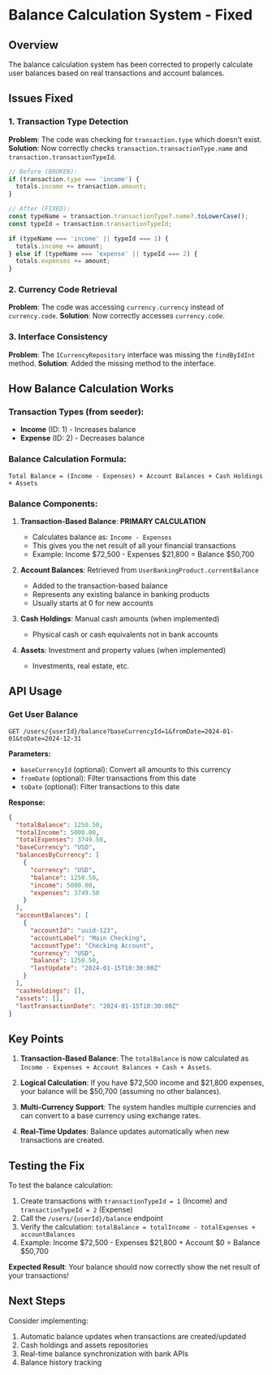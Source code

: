 # Balance Calculation System - Fixed

## Overview
The balance calculation system has been corrected to properly calculate user balances based on real transactions and account balances.

## Issues Fixed

### 1. **Transaction Type Detection**
**Problem**: The code was checking for `transaction.type` which doesn't exist.
**Solution**: Now correctly checks `transaction.transactionType.name` and `transaction.transactionTypeId`.

```typescript
// Before (BROKEN):
if (transaction.type === 'income') {
  totals.income += transaction.amount;
}

// After (FIXED):
const typeName = transaction.transactionType?.name?.toLowerCase();
const typeId = transaction.transactionTypeId;

if (typeName === 'income' || typeId === 1) {
  totals.income += amount;
} else if (typeName === 'expense' || typeId === 2) {
  totals.expenses += amount;
}
```

### 2. **Currency Code Retrieval**
**Problem**: The code was accessing `currency.currency` instead of `currency.code`.
**Solution**: Now correctly accesses `currency.code`.

### 3. **Interface Consistency**
**Problem**: The `ICurrencyRepository` interface was missing the `findByIdInt` method.
**Solution**: Added the missing method to the interface.

## How Balance Calculation Works

### Transaction Types (from seeder):
- **Income** (ID: 1) - Increases balance
- **Expense** (ID: 2) - Decreases balance

### Balance Calculation Formula:
```
Total Balance = (Income - Expenses) + Account Balances + Cash Holdings + Assets
```

### Balance Components:

1. **Transaction-Based Balance**: **PRIMARY CALCULATION**
   - Calculates balance as: `Income - Expenses`
   - This gives you the net result of all your financial transactions
   - Example: Income $72,500 - Expenses $21,800 = Balance $50,700

2. **Account Balances**: Retrieved from `UserBankingProduct.currentBalance`
   - Added to the transaction-based balance
   - Represents any existing balance in banking products
   - Usually starts at 0 for new accounts

3. **Cash Holdings**: Manual cash amounts (when implemented)
   - Physical cash or cash equivalents not in bank accounts

4. **Assets**: Investment and property values (when implemented)
   - Investments, real estate, etc.

## API Usage

### Get User Balance
```
GET /users/{userId}/balance?baseCurrencyId=1&fromDate=2024-01-01&toDate=2024-12-31
```

**Parameters:**
- `baseCurrencyId` (optional): Convert all amounts to this currency
- `fromDate` (optional): Filter transactions from this date
- `toDate` (optional): Filter transactions to this date

**Response:**
```json
{
  "totalBalance": 1250.50,
  "totalIncome": 5000.00,
  "totalExpenses": 3749.50,
  "baseCurrency": "USD",
  "balancesByCurrency": [
    {
      "currency": "USD",
      "balance": 1250.50,
      "income": 5000.00,
      "expenses": 3749.50
    }
  ],
  "accountBalances": [
    {
      "accountId": "uuid-123",
      "accountLabel": "Main Checking",
      "accountType": "Checking Account",
      "currency": "USD",
      "balance": 1250.50,
      "lastUpdate": "2024-01-15T10:30:00Z"
    }
  ],
  "cashHoldings": [],
  "assets": [],
  "lastTransactionDate": "2024-01-15T10:30:00Z"
}
```

## Key Points

1. **Transaction-Based Balance**: The `totalBalance` is now calculated as `Income - Expenses + Account Balances + Cash + Assets`.

2. **Logical Calculation**: If you have $72,500 income and $21,800 expenses, your balance will be $50,700 (assuming no other balances).

3. **Multi-Currency Support**: The system handles multiple currencies and can convert to a base currency using exchange rates.

4. **Real-Time Updates**: Balance updates automatically when new transactions are created.

## Testing the Fix

To test the balance calculation:

1. Create transactions with `transactionTypeId = 1` (Income) and `transactionTypeId = 2` (Expense)
2. Call the `/users/{userId}/balance` endpoint
3. Verify the calculation: `totalBalance = totalIncome - totalExpenses + accountBalances`
4. Example: Income $72,500 - Expenses $21,800 + Account $0 = Balance $50,700

**Expected Result**: Your balance should now correctly show the net result of your transactions!

## Next Steps

Consider implementing:
1. Automatic balance updates when transactions are created/updated
2. Cash holdings and assets repositories
3. Real-time balance synchronization with bank APIs
4. Balance history tracking
